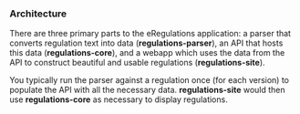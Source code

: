 ### Architecture

There are three primary parts to the eRegulations application: a parser that converts regulation text into data (**regulations-parser**), an API that hosts this data (**regulations-core**), and a webapp which uses the data from the API to construct beautiful and usable regulations (**regulations-site**).

You typically run the parser against a regulation once (for each version) to populate the API with all the necessary data. **regulations-site** would then use **regulations-core** as necessary to display regulations.